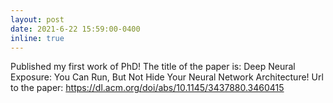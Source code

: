 ```yaml
---
layout: post
date: 2021-6-22 15:59:00-0400
inline: true
---
```


Published my first work of PhD! The title of the paper is: Deep Neural Exposure: You Can Run, But Not Hide Your Neural Network Architecture!
Url to the paper: https://dl.acm.org/doi/abs/10.1145/3437880.3460415
